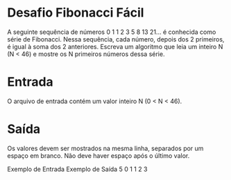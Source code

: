 # Desafio Fibonacci Fácil
A seguinte sequência de números 0 1 1 2 3 5 8 13 21... é conhecida como série de Fibonacci. Nessa sequência, cada número, depois dos 2 primeiros, é igual à soma dos 2 anteriores. Escreva um algoritmo que leia um inteiro N (N < 46) e mostre os N primeiros números dessa série.

# Entrada
O arquivo de entrada contém um valor inteiro N (0 < N < 46).

# Saída
Os valores devem ser mostrados na mesma linha, separados por um espaço em branco. Não deve haver espaço após o último valor.

 
Exemplo de Entrada	Exemplo de Saída
5                    0 1 1 2 3

